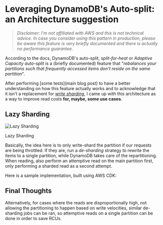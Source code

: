 # Leveraging DynamoDB's Auto-split: an Architecture suggestion

>_Disclaimer: I'm not affiliated with AWS and this is not technical advice. In case you consider using this pattern in production, please be aware this feature is very briefly documented and there is actually no performance guarantee._


According to the docs, DynamoDB's auto-split, _split-for-heat_ or _Adaptive Capacity auto-split_ is a (briefly documented) feature that "_rebalances your partitions such that frequently accessed items don't reside on the same partition_".

After performing [some tests](main blog post) to have a better understanding on how this feature actually works and to acknowledge that it isn't a replacement for [_write sharding_](https://docs.aws.amazon.com/amazondynamodb/latest/developerguide/bp-partition-key-sharding.html), I came up with this architecture as a way to improve read costs **for, maybe, some use cases**.

## Lazy Sharding

![Lazy Sharding](https://dev-to-uploads.s3.amazonaws.com/i/er6hlhjyccboiue43fz2.png)
<figcaption>Lazy Sharding</figcaption>

Basically, the idea here is to only write-shard the partition if our requests are being throttled. If they are, run a _de-sharding_ strategy to rewrite the items to a single partition, while DynamoDB takes care of the repartitioning. When reading, also perform an attemptive read on the main partition first, only performing a sharded read as a second attempt.

Here is a sample implementation, built using AWS CDK:






## Final Thoughts

Alternatively, for cases where the reads are disproportionally high, not allowing the partitioning to happen based on write velocities, similar de-sharding jobs can be ran, so attemptive reads on a single partition can be done in order to save RCUs.

